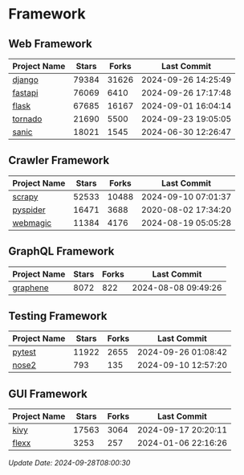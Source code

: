 # Framework

## Web Framework
| Project Name | Stars | Forks | Last Commit |
| ------------ | ----- | ----- | ----------- |
| [django](https://github.com/django/django) | 79384 | 31626 | 2024-09-26 14:25:49 |
| [fastapi](https://github.com/fastapi/fastapi) | 76069 | 6410 | 2024-09-26 17:17:48 |
| [flask](https://github.com/pallets/flask) | 67685 | 16167 | 2024-09-01 16:04:14 |
| [tornado](https://github.com/tornadoweb/tornado) | 21690 | 5500 | 2024-09-23 19:05:05 |
| [sanic](https://github.com/sanic-org/sanic) | 18021 | 1545 | 2024-06-30 12:26:47 |

## Crawler Framework
| Project Name | Stars | Forks | Last Commit |
| ------------ | ----- | ----- | ----------- |
| [scrapy](https://github.com/scrapy/scrapy) | 52533 | 10488 | 2024-09-10 07:01:37 |
| [pyspider](https://github.com/binux/pyspider) | 16471 | 3688 | 2020-08-02 17:34:20 |
| [webmagic](https://github.com/code4craft/webmagic) | 11384 | 4176 | 2024-08-19 05:05:28 |

## GraphQL Framework
| Project Name | Stars | Forks | Last Commit |
| ------------ | ----- | ----- | ----------- |
| [graphene](https://github.com/graphql-python/graphene) | 8072 | 822 | 2024-08-08 09:49:26 |

## Testing Framework
| Project Name | Stars | Forks | Last Commit |
| ------------ | ----- | ----- | ----------- |
| [pytest](https://github.com/pytest-dev/pytest) | 11922 | 2655 | 2024-09-26 01:08:42 |
| [nose2](https://github.com/nose-devs/nose2) | 793 | 135 | 2024-09-10 12:57:20 |

## GUI Framework
| Project Name | Stars | Forks | Last Commit |
| ------------ | ----- | ----- | ----------- |
| [kivy](https://github.com/kivy/kivy) | 17563 | 3064 | 2024-09-17 20:20:11 |
| [flexx](https://github.com/flexxui/flexx) | 3253 | 257 | 2024-01-06 22:16:26 |

*Update Date: 2024-09-28T08:00:30*
